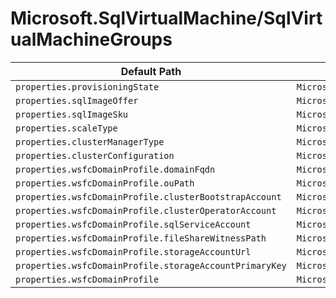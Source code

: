 # Microsoft.SqlVirtualMachine/SqlVirtualMachineGroups

| Default Path | Alias |
|---|---|
| `properties.provisioningState` | `Microsoft.SqlVirtualMachine/SqlVirtualMachineGroups/provisioningState` |
| `properties.sqlImageOffer` | `Microsoft.SqlVirtualMachine/SqlVirtualMachineGroups/sqlImageOffer` |
| `properties.sqlImageSku` | `Microsoft.SqlVirtualMachine/SqlVirtualMachineGroups/sqlImageSku` |
| `properties.scaleType` | `Microsoft.SqlVirtualMachine/SqlVirtualMachineGroups/scaleType` |
| `properties.clusterManagerType` | `Microsoft.SqlVirtualMachine/SqlVirtualMachineGroups/clusterManagerType` |
| `properties.clusterConfiguration` | `Microsoft.SqlVirtualMachine/SqlVirtualMachineGroups/clusterConfiguration` |
| `properties.wsfcDomainProfile.domainFqdn` | `Microsoft.SqlVirtualMachine/SqlVirtualMachineGroups/wsfcDomainProfile.domainFqdn` |
| `properties.wsfcDomainProfile.ouPath` | `Microsoft.SqlVirtualMachine/SqlVirtualMachineGroups/wsfcDomainProfile.ouPath` |
| `properties.wsfcDomainProfile.clusterBootstrapAccount` | `Microsoft.SqlVirtualMachine/SqlVirtualMachineGroups/wsfcDomainProfile.clusterBootstrapAccount` |
| `properties.wsfcDomainProfile.clusterOperatorAccount` | `Microsoft.SqlVirtualMachine/SqlVirtualMachineGroups/wsfcDomainProfile.clusterOperatorAccount` |
| `properties.wsfcDomainProfile.sqlServiceAccount` | `Microsoft.SqlVirtualMachine/SqlVirtualMachineGroups/wsfcDomainProfile.sqlServiceAccount` |
| `properties.wsfcDomainProfile.fileShareWitnessPath` | `Microsoft.SqlVirtualMachine/SqlVirtualMachineGroups/wsfcDomainProfile.fileShareWitnessPath` |
| `properties.wsfcDomainProfile.storageAccountUrl` | `Microsoft.SqlVirtualMachine/SqlVirtualMachineGroups/wsfcDomainProfile.storageAccountUrl` |
| `properties.wsfcDomainProfile.storageAccountPrimaryKey` | `Microsoft.SqlVirtualMachine/SqlVirtualMachineGroups/wsfcDomainProfile.storageAccountPrimaryKey` |
| `properties.wsfcDomainProfile` | `Microsoft.SqlVirtualMachine/SqlVirtualMachineGroups/wsfcDomainProfile` |

